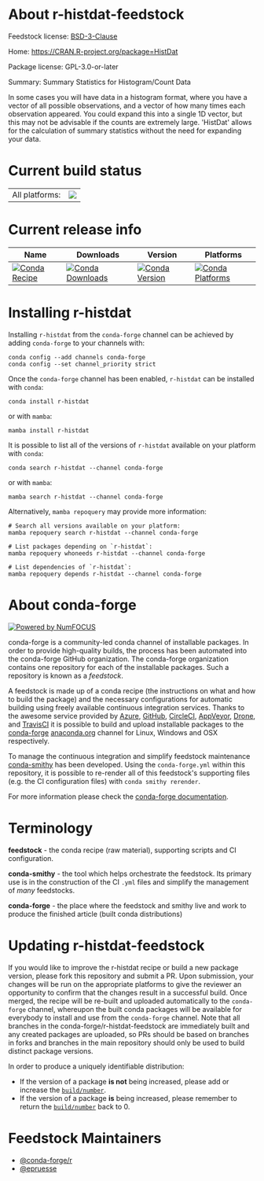 About r-histdat-feedstock
=========================

Feedstock license: [BSD-3-Clause](https://github.com/conda-forge/r-histdat-feedstock/blob/main/LICENSE.txt)

Home: https://CRAN.R-project.org/package=HistDat

Package license: GPL-3.0-or-later

Summary: Summary Statistics for Histogram/Count Data

In some cases you will have data in a histogram format, where you have a vector of all possible observations, and a vector of how many times each observation appeared.  You could expand this into a single 1D vector, but this may not be advisable if the counts are extremely large. 'HistDat' allows for the calculation of summary statistics without the need for expanding your data.

Current build status
====================


<table><tr><td>All platforms:</td>
    <td>
      <a href="https://dev.azure.com/conda-forge/feedstock-builds/_build/latest?definitionId=14308&branchName=main">
        <img src="https://dev.azure.com/conda-forge/feedstock-builds/_apis/build/status/r-histdat-feedstock?branchName=main">
      </a>
    </td>
  </tr>
</table>

Current release info
====================

| Name | Downloads | Version | Platforms |
| --- | --- | --- | --- |
| [![Conda Recipe](https://img.shields.io/badge/recipe-r--histdat-green.svg)](https://anaconda.org/conda-forge/r-histdat) | [![Conda Downloads](https://img.shields.io/conda/dn/conda-forge/r-histdat.svg)](https://anaconda.org/conda-forge/r-histdat) | [![Conda Version](https://img.shields.io/conda/vn/conda-forge/r-histdat.svg)](https://anaconda.org/conda-forge/r-histdat) | [![Conda Platforms](https://img.shields.io/conda/pn/conda-forge/r-histdat.svg)](https://anaconda.org/conda-forge/r-histdat) |

Installing r-histdat
====================

Installing `r-histdat` from the `conda-forge` channel can be achieved by adding `conda-forge` to your channels with:

```
conda config --add channels conda-forge
conda config --set channel_priority strict
```

Once the `conda-forge` channel has been enabled, `r-histdat` can be installed with `conda`:

```
conda install r-histdat
```

or with `mamba`:

```
mamba install r-histdat
```

It is possible to list all of the versions of `r-histdat` available on your platform with `conda`:

```
conda search r-histdat --channel conda-forge
```

or with `mamba`:

```
mamba search r-histdat --channel conda-forge
```

Alternatively, `mamba repoquery` may provide more information:

```
# Search all versions available on your platform:
mamba repoquery search r-histdat --channel conda-forge

# List packages depending on `r-histdat`:
mamba repoquery whoneeds r-histdat --channel conda-forge

# List dependencies of `r-histdat`:
mamba repoquery depends r-histdat --channel conda-forge
```


About conda-forge
=================

[![Powered by
NumFOCUS](https://img.shields.io/badge/powered%20by-NumFOCUS-orange.svg?style=flat&colorA=E1523D&colorB=007D8A)](https://numfocus.org)

conda-forge is a community-led conda channel of installable packages.
In order to provide high-quality builds, the process has been automated into the
conda-forge GitHub organization. The conda-forge organization contains one repository
for each of the installable packages. Such a repository is known as a *feedstock*.

A feedstock is made up of a conda recipe (the instructions on what and how to build
the package) and the necessary configurations for automatic building using freely
available continuous integration services. Thanks to the awesome service provided by
[Azure](https://azure.microsoft.com/en-us/services/devops/), [GitHub](https://github.com/),
[CircleCI](https://circleci.com/), [AppVeyor](https://www.appveyor.com/),
[Drone](https://cloud.drone.io/welcome), and [TravisCI](https://travis-ci.com/)
it is possible to build and upload installable packages to the
[conda-forge](https://anaconda.org/conda-forge) [anaconda.org](https://anaconda.org/)
channel for Linux, Windows and OSX respectively.

To manage the continuous integration and simplify feedstock maintenance
[conda-smithy](https://github.com/conda-forge/conda-smithy) has been developed.
Using the ``conda-forge.yml`` within this repository, it is possible to re-render all of
this feedstock's supporting files (e.g. the CI configuration files) with ``conda smithy rerender``.

For more information please check the [conda-forge documentation](https://conda-forge.org/docs/).

Terminology
===========

**feedstock** - the conda recipe (raw material), supporting scripts and CI configuration.

**conda-smithy** - the tool which helps orchestrate the feedstock.
                   Its primary use is in the construction of the CI ``.yml`` files
                   and simplify the management of *many* feedstocks.

**conda-forge** - the place where the feedstock and smithy live and work to
                  produce the finished article (built conda distributions)


Updating r-histdat-feedstock
============================

If you would like to improve the r-histdat recipe or build a new
package version, please fork this repository and submit a PR. Upon submission,
your changes will be run on the appropriate platforms to give the reviewer an
opportunity to confirm that the changes result in a successful build. Once
merged, the recipe will be re-built and uploaded automatically to the
`conda-forge` channel, whereupon the built conda packages will be available for
everybody to install and use from the `conda-forge` channel.
Note that all branches in the conda-forge/r-histdat-feedstock are
immediately built and any created packages are uploaded, so PRs should be based
on branches in forks and branches in the main repository should only be used to
build distinct package versions.

In order to produce a uniquely identifiable distribution:
 * If the version of a package **is not** being increased, please add or increase
   the [``build/number``](https://docs.conda.io/projects/conda-build/en/latest/resources/define-metadata.html#build-number-and-string).
 * If the version of a package **is** being increased, please remember to return
   the [``build/number``](https://docs.conda.io/projects/conda-build/en/latest/resources/define-metadata.html#build-number-and-string)
   back to 0.

Feedstock Maintainers
=====================

* [@conda-forge/r](https://github.com/conda-forge/r/)
* [@epruesse](https://github.com/epruesse/)

